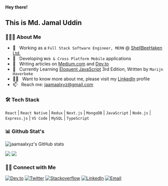 #### Hey there! 
## This is Md. Jamal Uddin

### 👨🏻‍💻 About Me

- 💼 &nbsp; Working as a `Full Stack Software Engineer, MERN` @ [ShellBeeHaken Ltd.](https://shellbeehaken.com/)
- 🤔 &nbsp; Developing `Web & Cross Platform Mobile` applications
- 📝 &nbsp; Writing articles on [Medium.com](https://medium.com/@jaamaalxyz) and [Dev.to](https://dev.to/jaamaalxyz)
- 🌱 &nbsp; Currently Learning [Eloquent JavaScript](https://eloquentjavascript.net/) 3rd Edition, Written by `Marijn Haverbeke`
- 👨‍💻 &nbsp; Want to know more about me, please visit my [LinkedIn](https://www.linkedin.com/in/jaamaalxyz/) profile
- 📫 &nbsp; Reach me: jaamaalxyz@gmail.com

### 🛠 Tech Stack

`React` | `React Native` | `Redux` | `Next.js` | `MongoDB` | `JavaScript` | `Node.js` | `Express.js` | `VS Code` | `MySQL` | `TypeScript`

### 📊 Github Stat's
![jaamaalxyz's GitHub stats](https://github-readme-stats.vercel.app/api?username=jaamaalxyz&show_icons=true&theme=github_dark)

[![](https://komarev.com/ghpvc/?username=jaamaalxyz&color=blue&label=Profile%20Views)](https://github.com/jaamaalxyz/jaamaalxyz)
[![](https://img.shields.io/github/followers/jaamaalxyz?label=GitHub%20Followers)](https://github.com/jaamaalxyz)

### 🤝🏻 Connect with Me

<p>
<a href="https://dev.to/jaamaalxyz"><img alt="Dev.to" src="https://img.shields.io/badge/Dev.to-gray?style=flat-square&logo=dev-to"></a>
<a href="https://twitter.com/jaamaalxyz" target="blank"><img alt="Twitter" src="https://img.shields.io/badge/twitter-gray?style=flat-square&logo=twitter"/></a>  
<a href="https://stackoverflow.com/users/6542943/md-jamal-uddin"><img alt="Stackoverflow" src="https://img.shields.io/badge/Stackoverflow-gray?style=flat-square&logo=stackoverflow"></a>
<a href="https://www.linkedin.com/in/jaamaalxyz/"><img alt="LinkedIn" src="https://img.shields.io/badge/LinkedIn-gray?style=flat-square&logo=linkedin"></a>
<a href="mailto:jaamaalxyz@gmail.com"><img alt="Email" src="https://img.shields.io/badge/Email-jaamaalxyz@gmail.com-blue?style=flat-square&logo=gmail"></a>
</p>
